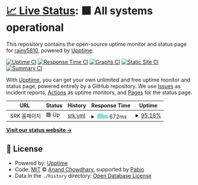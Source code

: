 # [📈 Live Status](https://status.srk.ggm.kr): <!--live status--> **🟩 All systems operational**

This repository contains the open-source uptime monitor and status page for [rainy5810](https://status.srk.ggm.kr), powered by [Upptime](https://github.com/upptime/upptime).

[![Uptime CI](https://github.com/yhg4908/srk-uptime/workflows/Uptime%20CI/badge.svg)](https://github.com/yhg4908/srk-uptime/actions?query=workflow%3A%22Uptime+CI%22)
[![Response Time CI](https://github.com/yhg4908/srk-uptime/workflows/Response%20Time%20CI/badge.svg)](https://github.com/yhg4908/srk-uptime/actions?query=workflow%3A%22Response+Time+CI%22)
[![Graphs CI](https://github.com/yhg4908/srk-uptime/workflows/Graphs%20CI/badge.svg)](https://github.com/yhg4908/srk-uptime/actions?query=workflow%3A%22Graphs+CI%22)
[![Static Site CI](https://github.com/yhg4908/srk-uptime/workflows/Static%20Site%20CI/badge.svg)](https://github.com/yhg4908/srk-uptime/actions?query=workflow%3A%22Static+Site+CI%22)
[![Summary CI](https://github.com/yhg4908/srk-uptime/workflows/Summary%20CI/badge.svg)](https://github.com/yhg4908/srk-uptime/actions?query=workflow%3A%22Summary+CI%22)

With [Upptime](https://upptime.js.org), you can get your own unlimited and free uptime monitor and status page, powered entirely by a GitHub repository. We use [Issues](https://github.com/yhg4908/srk-uptime/issues) as incident reports, [Actions](https://github.com/yhg4908/srk-uptime/actions) as uptime monitors, and [Pages](https://status.srk.ggm.kr) for the status page.

<!--start: status pages-->
<!-- This summary is generated by Upptime (https://github.com/upptime/upptime) -->
<!-- Do not edit this manually, your changes will be overwritten -->
<!-- prettier-ignore -->
| URL | Status | History | Response Time | Uptime |
| --- | ------ | ------- | ------------- | ------ |
| <img alt="" src="https://icons.duckduckgo.com/ip3/null.ico" height="13"> SRK 홈페이지 | 🟩 Up | [srk.yml](https://github.com/yhg4908/srk-uptime/commits/HEAD/history/srk.yml) | <details><summary><img alt="Response time graph" src="./graphs/srk/response-time-week.png" height="20"> 672ms</summary><br><a href="https://status.srk.ggm.kr/history/srk"><img alt="Response time 811" src="https://img.shields.io/endpoint?url=https%3A%2F%2Fraw.githubusercontent.com%2Fyhg4908%2Fsrk-uptime%2FHEAD%2Fapi%2Fsrk%2Fresponse-time.json"></a><br><a href="https://status.srk.ggm.kr/history/srk"><img alt="24-hour response time 892" src="https://img.shields.io/endpoint?url=https%3A%2F%2Fraw.githubusercontent.com%2Fyhg4908%2Fsrk-uptime%2FHEAD%2Fapi%2Fsrk%2Fresponse-time-day.json"></a><br><a href="https://status.srk.ggm.kr/history/srk"><img alt="7-day response time 672" src="https://img.shields.io/endpoint?url=https%3A%2F%2Fraw.githubusercontent.com%2Fyhg4908%2Fsrk-uptime%2FHEAD%2Fapi%2Fsrk%2Fresponse-time-week.json"></a><br><a href="https://status.srk.ggm.kr/history/srk"><img alt="30-day response time 811" src="https://img.shields.io/endpoint?url=https%3A%2F%2Fraw.githubusercontent.com%2Fyhg4908%2Fsrk-uptime%2FHEAD%2Fapi%2Fsrk%2Fresponse-time-month.json"></a><br><a href="https://status.srk.ggm.kr/history/srk"><img alt="1-year response time 811" src="https://img.shields.io/endpoint?url=https%3A%2F%2Fraw.githubusercontent.com%2Fyhg4908%2Fsrk-uptime%2FHEAD%2Fapi%2Fsrk%2Fresponse-time-year.json"></a></details> | <details><summary><a href="https://status.srk.ggm.kr/history/srk">95.18%</a></summary><a href="https://status.srk.ggm.kr/history/srk"><img alt="All-time uptime 95.59%" src="https://img.shields.io/endpoint?url=https%3A%2F%2Fraw.githubusercontent.com%2Fyhg4908%2Fsrk-uptime%2FHEAD%2Fapi%2Fsrk%2Fuptime.json"></a><br><a href="https://status.srk.ggm.kr/history/srk"><img alt="24-hour uptime 100.00%" src="https://img.shields.io/endpoint?url=https%3A%2F%2Fraw.githubusercontent.com%2Fyhg4908%2Fsrk-uptime%2FHEAD%2Fapi%2Fsrk%2Fuptime-day.json"></a><br><a href="https://status.srk.ggm.kr/history/srk"><img alt="7-day uptime 95.18%" src="https://img.shields.io/endpoint?url=https%3A%2F%2Fraw.githubusercontent.com%2Fyhg4908%2Fsrk-uptime%2FHEAD%2Fapi%2Fsrk%2Fuptime-week.json"></a><br><a href="https://status.srk.ggm.kr/history/srk"><img alt="30-day uptime 95.59%" src="https://img.shields.io/endpoint?url=https%3A%2F%2Fraw.githubusercontent.com%2Fyhg4908%2Fsrk-uptime%2FHEAD%2Fapi%2Fsrk%2Fuptime-month.json"></a><br><a href="https://status.srk.ggm.kr/history/srk"><img alt="1-year uptime 95.59%" src="https://img.shields.io/endpoint?url=https%3A%2F%2Fraw.githubusercontent.com%2Fyhg4908%2Fsrk-uptime%2FHEAD%2Fapi%2Fsrk%2Fuptime-year.json"></a></details>

<!--end: status pages-->

[**Visit our status website →**](https://status.srk.ggm.kr)

## 📄 License

- Powered by: [Upptime](https://github.com/upptime/upptime)
- Code: [MIT](./LICENSE) © [Anand Chowdhary](https://anandchowdhary.com), supported by [Pabio](https://pabio.com)
- Data in the `./history` directory: [Open Database License](https://opendatacommons.org/licenses/odbl/1-0/)
